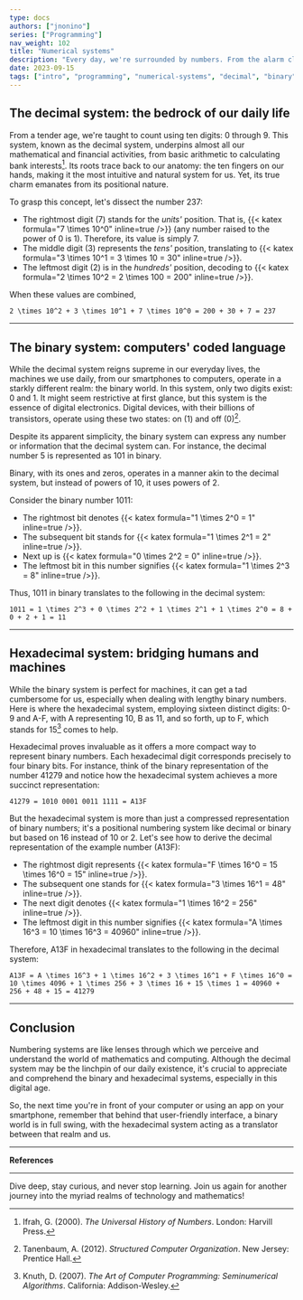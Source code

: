 ```yaml
---
type: docs
authors: ["jnonino"]
series: ["Programming"]
nav_weight: 102
title: "Numerical systems"
description: "Every day, we're surrounded by numbers. From the alarm clock's digits waking us up in the morning to the price of our favorite morning coffee. But, have you ever stopped to ponder the essence of these numbers? In this article, we will dive deep into the captivating world of numbering systems, unraveling how one number can have myriad representations depending on the context."
date: 2023-09-15
tags: ["intro", "programming", "numerical-systems", "decimal", "binary", "hexadecimal"]
---
```


## The decimal system: the bedrock of our daily life

From a tender age, we're taught to count using ten digits: 0 through 9. This system, known as the decimal system, underpins almost all our mathematical and financial activities, from basic arithmetic to calculating bank interests[^1]. Its roots trace back to our anatomy: the ten fingers on our hands, making it the most intuitive and natural system for us. Yet, its true charm emanates from its positional nature.

To grasp this concept, let's dissect the number 237:

- The rightmost digit (7) stands for the *units'* position. That is, {{< katex formula="7 \times 10^0" inline=true />}} (any number raised to the power of 0 is 1). Therefore, its value is simply 7.
- The middle digit (3) represents the *tens'* position, translating to {{< katex formula="3 \times 10^1 = 3 \times 10 = 30" inline=true />}}.
- The leftmost digit (2) is in the *hundreds'* position, decoding to {{< katex formula="2 \times 10^2 = 2 \times 100 = 200" inline=true />}}.

When these values are combined,

```katex
2 \times 10^2 + 3 \times 10^1 + 7 \times 10^0 = 200 + 30 + 7 = 237
```

---

## The binary system: computers' coded language

While the decimal system reigns supreme in our everyday lives, the machines we use daily, from our smartphones to computers, operate in a starkly different realm: the binary world. In this system, only two digits exist: 0 and 1. It might seem restrictive at first glance, but this system is the essence of digital electronics. Digital devices, with their billions of transistors, operate using these two states: on (1) and off (0)[^2].

Despite its apparent simplicity, the binary system can express any number or information that the decimal system can. For instance, the decimal number 5 is represented as 101 in binary.

Binary, with its ones and zeros, operates in a manner akin to the decimal system, but instead of powers of 10, it uses powers of 2.

Consider the binary number 1011:

- The rightmost bit denotes {{< katex formula="1 \times 2^0 = 1" inline=true />}}.
- The subsequent bit stands for {{< katex formula="1 \times 2^1 = 2" inline=true />}}.
- Next up is {{< katex formula="0 \times 2^2 = 0" inline=true />}}.
- The leftmost bit in this number signifies {{< katex formula="1 \times 2^3 = 8" inline=true />}}.

Thus, 1011 in binary translates to the following in the decimal system:

```katex
1011 = 1 \times 2^3 + 0 \times 2^2 + 1 \times 2^1 + 1 \times 2^0 = 8 + 0 + 2 + 1 = 11
```

---

## Hexadecimal system: bridging humans and machines

While the binary system is perfect for machines, it can get a tad cumbersome for us, especially when dealing with lengthy binary numbers. Here is where the hexadecimal system, employing sixteen distinct digits: 0-9 and A-F, with A representing 10, B as 11, and so forth, up to F, which stands for 15[^3] comes to help.

Hexadecimal proves invaluable as it offers a more compact way to represent binary numbers. Each hexadecimal digit corresponds precisely to four binary bits. For instance, think of the binary representation of the number 41279 and notice how the hexadecimal system achieves a more succinct representation:

```katex
41279 = 1010 0001 0011 1111 = A13F
```

But the hexadecimal system is more than just a compressed representation of binary numbers; it's a positional numbering system like decimal or binary but based on 16 instead of 10 or 2. Let's see how to derive the decimal representation of the example number (A13F):

- The rightmost digit represents {{< katex formula="F \times 16^0 = 15 \times 16^0 = 15" inline=true />}}.
- The subsequent one stands for {{< katex formula="3 \times 16^1 = 48" inline=true />}}.
- The next digit denotes {{< katex formula="1 \times 16^2 = 256" inline=true />}}.
- The leftmost digit in this number signifies {{< katex formula="A \times 16^3 = 10 \times 16^3 = 40960" inline=true />}}.

Therefore, A13F in hexadecimal translates to the following in the decimal system:

```katex
A13F = A \times 16^3 + 1 \times 16^2 + 3 \times 16^1 + F \times 16^0 = 10 \times 4096 + 1 \times 256 + 3 \times 16 + 15 \times 1 = 40960 + 256 + 48 + 15 = 41279
```

---

## Conclusion

Numbering systems are like lenses through which we perceive and understand the world of mathematics and computing. Although the decimal system may be the linchpin of our daily existence, it's crucial to appreciate and comprehend the binary and hexadecimal systems, especially in this digital age.

So, the next time you're in front of your computer or using an app on your smartphone, remember that behind that user-friendly interface, a binary world is in full swing, with the hexadecimal system acting as a translator between that realm and us.

---

**References**

[^1]: Ifrah, G. (2000). *The Universal History of Numbers*. London: Harvill Press.
[^2]: Tanenbaum, A. (2012). *Structured Computer Organization*. New Jersey: Prentice Hall.
[^3]: Knuth, D. (2007). *The Art of Computer Programming: Seminumerical Algorithms*. California: Addison-Wesley.

---

Dive deep, stay curious, and never stop learning. Join us again for another journey into the myriad realms of technology and mathematics!
